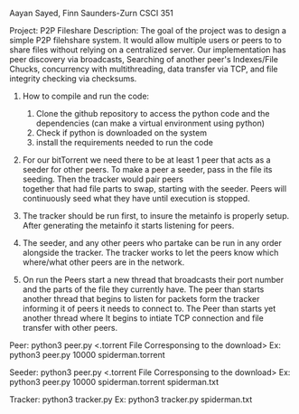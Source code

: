 Aayan Sayed, Finn Saunders-Zurn
CSCI 351

Project: P2P Fileshare
Description: 
The goal of the project was to design a simple P2P filehshare system. It would allow multiple users or peers to to share 
files without relying on a centralized server. Our implementation has peer discovery via broadcasts, Searching of another peer's Indexes/File Chucks, 
concurrency with multithreading, data transfer via TCP, and file integrity checking via checksums.


1) How to compile and run the code:
    1) Clone the github repository to access the python code and the dependencies (can make a virtual environment using python)
    2) Check if python is downloaded on the system
    3) install the requirements needed to run the code 

2) For our bitTorrent we need there to be at least 1 peer that acts as a seeder for other peers. To make a peer a seeder, pass in the file its seeding. Then the tracker would pair peers     
   together that had file parts to swap, starting with the seeder. Peers will continuously seed what they have until execution is stopped.

3) The tracker should be run first, to insure the metainfo is properly setup. After generating the metainfo it starts listening for peers.

4) The seeder, and any other peers who partake can be run in any order alongside the tracker. The tracker works to let the peers know which where/what other peers are in the network. 

5) On run the Peers start a new thread that broadcasts their port number and the parts of the file they currently have. The peer than starts another thread that begins to listen
   for packets form the tracker informing it of peers it needs to connect to. The Peer than starts yet another thread where It begins to intiate TCP connection and file transfer with other peers.

Peer:  python3 peer.py <Port To Connect To> <.torrent File Corresponsing to the download>
        Ex: python3 peer.py 10000 spiderman.torrent

Seeder: python3 peer.py <Port To Connect To> <.torrent File Corresponsing to the download> <Name of File>
        Ex: python3 peer.py 10000 spiderman.torrent spiderman.txt

Tracker: python3 tracker.py <Name of File>
        Ex: python3 tracker.py spiderman.txt
 

